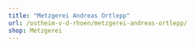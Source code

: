 ```yaml
---
title: "Metzgerei Andreas Ortlepp"
url: /ostheim-v-d-rhoen/metzgerei-andreas-ortlepp/
shop: Metzgerei
---
```

